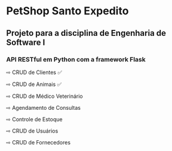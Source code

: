 # PetShop Santo Expedito

## Projeto para a disciplina de Engenharia de Software I

### API RESTful em Python com a framework Flask

⇨ CRUD de Clientes ✅

⇨ CRUD de Animais ✅

⇨ CRUD de Médico Veterinário

⇨ Agendamento de Consultas

⇨ Controle de Estoque

⇨ CRUD de Usuários

⇨ CRUD de Fornecedores
